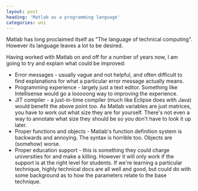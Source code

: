 ```yaml
---
layout: post
heading: 'Matlab as a programming language'
categories: uni
---
```


Matlab has long proclaimed itself as "The language of technical computing". However its language leaves a lot to be desired.

Having worked with Matlab on and off for a number of years now, I am going to try and explain what could be improved:

* Error messages - usually vague and not helpful, and often difficult to find explanations for what a particular error message actually means.
* Programming experience - largely just a text editor. Something like Intellisense would go a looooong way to improving the experience.
* JIT compiler - a just-in-time compiler (much like Eclipse does with Java) would benefit the above point too. As Matlab variables are just matrices, you have to work out what size they are for yourself. There's not even a way to annotate what size they should be so you don't have to look it up later.
* Proper functions and objects - Matlab's function definition system is backwards and annoying. The syntax is horrible too. Objects are (somehow) worse.
* Proper education support - this is something they could charge universities for and make a killing. However it will only work if the support is at the right level for students. If we're learning a particular technique, highly technical docs are all well and good, but could do with some background as to how the parameters relate to the base technique.